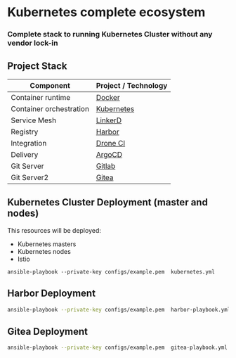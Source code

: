 
# Kubernetes complete ecosystem

### Complete stack to running Kubernetes Cluster without any vendor lock-in


## Project Stack 

| Component                 | Project / Technology                  |
| --------------------------|---------------------------------------|
| Container runtime         | [Docker](https://www.docker.com)      |
| Container orchestration   | [Kubernetes](https://kubernetes.io)   |
| Service Mesh              | [LinkerD](https://linkerd.io)         |
| Registry                  | [Harbor](https://goharbor.io)         |
| Integration               | [Drone CI](https://drone.io)          |
| Delivery                  | [ArgoCD](https://argoproj.github.io)  |
| Git Server                | [Gitlab](https://about.gitlab.com)    |
| Git Server2               | [Gitea](https://gitea.io/en-us/)      |


## Kubernetes Cluster Deployment (master and nodes)

This resources will be deployed: 

* Kubernetes masters
* Kubernetes nodes 
* Istio 

```
ansible-playbook --private-key configs/example.pem  kubernetes.yml
```

## Harbor Deployment 

```bash
ansible-playbook --private-key configs/example.pem  harbor-playbook.yml
```

## Gitea Deployment 

```bash
ansible-playbook --private-key configs/example.pem  gitea-playbook.yml
```
